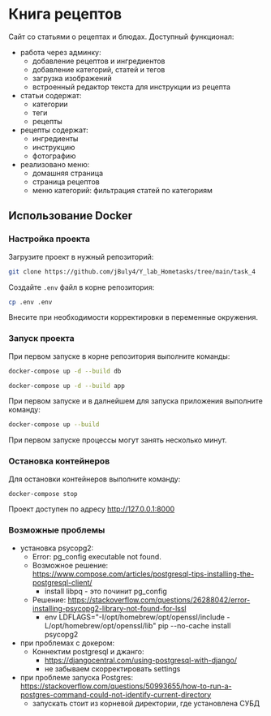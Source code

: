 # Книга рецептов

Сайт со статьями о рецептах и блюдах.
Доступный функционал:
 - работа через админку:
   - добавление рецептов и ингредиентов
   - добавление категорий, статей и тегов
   - загрузка изображений
   - встроенный редактор текста для инструкции из рецепта
 - статьи содержат:
   - категории
   - теги
   - рецепты
 - рецепты содержат:
   - ингредиенты
   - инструкцию
   - фотографию
 - реализовано меню:
   - домашняя страница
   - страница рецептов
   - меню категорий: фильтрация статей по категориям
   

## Использование Docker

### Настройка проекта
Загрузите проект в нужный репозиторий:

```bash
git clone https://github.com/jBuly4/Y_lab_Hometasks/tree/main/task_4
```

Создайте `.env` файл в корне репозитория:

```bash
cp .env .env
```

Внесите при необходимости корректировки в переменные окружения.

### Запуск проекта

При первом запуске в корне репозитория выполните команды:

```bash
docker-compose up -d --build db
```

```bash
docker-compose up -d --build app
```

При первом запуске и в далнейшем для запуска приложения выполните команду:

```bash
docker-compose up --build
```

При первом запуске процессы могут занять несколько минут.


### Остановка контейнеров

Для остановки контейнеров выполните команду:

```bash
docker-compose stop
```

Проект доступен по адресу http://127.0.0.1:8000

### Возможные проблемы

- установка psycopg2:
  - Error: pg_config executable not found.
  - Возможное решение: https://www.compose.com/articles/postgresql-tips-installing-the-postgresql-client/ 
    - install libpq - это починит pg_config
  - Решение: https://stackoverflow.com/questions/26288042/error-installing-psycopg2-library-not-found-for-lssl 
    - env LDFLAGS="-I/opt/homebrew/opt/openssl/include -L/opt/homebrew/opt/openssl/lib" pip --no-cache install psycopg2
- при проблемах с докером:
  - Коннектим postgresql и джанго:
    - https://djangocentral.com/using-postgresql-with-django/
    - не забываем скорректировать settings
- при проблеме запуска Postgres: https://stackoverflow.com/questions/50993655/how-to-run-a-postgres-command-could-not-identify-current-directory
  - запускать стоит из корневой директории, где установлена СУБД